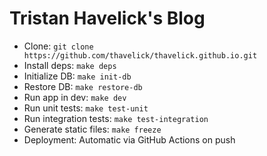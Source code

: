 # Tristan Havelick's Blog

* Clone: `git clone https://github.com/thavelick/thavelick.github.io.git`
* Install deps: `make deps`
* Initialize DB: `make init-db`
* Restore DB: `make restore-db`
* Run app in dev: `make dev`
* Run unit tests: `make test-unit`
* Run integration tests: `make test-integration`
* Generate static files: `make freeze`
* Deployment: Automatic via GitHub Actions on push


